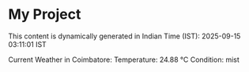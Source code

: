 # My Project

This content is dynamically generated in Indian Time (IST): 2025-09-15 03:11:01 IST


Current Weather in Coimbatore:
Temperature: 24.88 °C
Condition: mist
